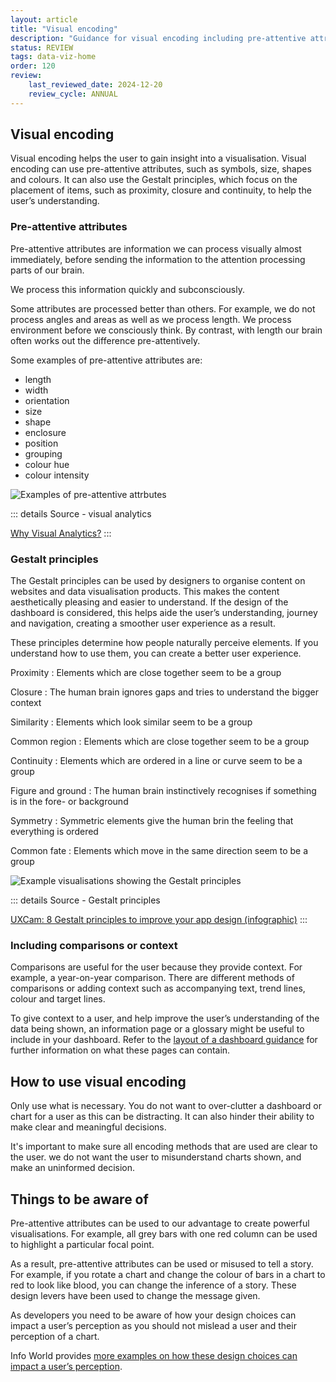 ```yaml
---
layout: article
title: "Visual encoding"
description: "Guidance for visual encoding including pre-attentive attributes and Gestalt principles"
status: REVIEW
tags: data-viz-home
order: 120
review:
    last_reviewed_date: 2024-12-20
    review_cycle: ANNUAL
---
```

## Visual encoding  
  
Visual encoding helps the user to gain insight into a visualisation. Visual encoding can use pre-attentive attributes, such as symbols, size, shapes and colours. It can also use the Gestalt principles, which focus on the placement of items, such as proximity, closure and continuity, to help the user’s understanding.  

### Pre-attentive attributes  
  
Pre-attentive attributes are information we can process visually almost immediately, before sending the information to the attention processing parts of our brain.  
  
We process this information quickly and subconsciously.  
  
Some attributes are processed better than others. For example, we do not process angles and areas as well as we process length. We process environment before we consciously think. By contrast, with length our brain often works out the difference pre-attentively.  
  
Some examples of pre-attentive attributes are:

- length
- width
- orientation
- size
- shape
- enclosure
- position
- grouping
- colour hue
- colour intensity  
  
![Examples of pre-attentive attrbutes](../images/pre-atten.png)  
  
::: details Source - visual analytics

[Why Visual Analytics?][encode 1]
:::  

### Gestalt principles  

The Gestalt principles can be used by designers to organise content on websites and data visualisation products. This makes the content aesthetically pleasing and easier to understand. If the design of the dashboard is considered, this helps aide the user’s understanding, journey and navigation, creating a smoother user experience as a result.   
  
These principles determine how people naturally perceive elements. If you understand how to use them, you can create a better user experience.  

Proximity
: Elements which are close together seem to be a group

Closure
: The human brain ignores gaps and tries to understand the bigger context

Similarity
: Elements which look similar seem to be a group

Common region
: Elements which are close together seem to be a group

Continuity
: Elements which are ordered in a line or curve seem to be a group

Figure and ground
: The human brain instinctively recognises if something is in the fore- or background

Symmetry
: Symmetric elements give the human brin the feeling that everything is ordered

Common fate
: Elements which move in the same direction seem to be a group  
  
![Example visualisations showing the Gestalt principles](../images/gestalt.png)  
  
::: details Source - Gestalt principles

[UXCam: 8 Gestalt principles to improve your app design (infographic)][encode 3]
:::  

### Including comparisons or context  
  
Comparisons are useful for the user because they provide context. For example, a year-on-year comparison. There are different methods of comparisons or adding context such as accompanying text, trend lines, colour and target lines.  
  
To give context to a user, and help improve the user’s understanding of the data being shown, an information page or a glossary might be useful to include in your dashboard. Refer to the [layout of a dashboard guidance](../../dashboard-layout/info-pages/) for further information on what these pages can contain.  

## How to use visual encoding  
  
Only use what is necessary. You do not want to over-clutter a dashboard or chart for a user as this can be distracting. It can also hinder their ability to make clear and meaningful decisions.  
  
It's important to make sure all encoding methods that are used are clear to the user. we do not want the user to misunderstand charts shown, and make an uninformed decision.  

## Things to be aware of  
  
Pre-attentive attributes can be used to our advantage to create powerful visualisations. For example, all grey bars with one red column can be used to highlight a particular focal point.  
  
As a result, pre-attentive attributes can be used or misused to tell a story. For example, if you rotate a chart and change the colour of bars in a chart to red to look like blood, you can change the inference of a story. These design levers have been used to change the message given.  
  
As developers you need to be aware of how your design choices can impact a user’s perception as you should not mislead a user and their perception of a chart.  

Info World provides [more examples on how these design choices can impact a user’s perception][encode 4].  

[encode 1]: https://help.tableau.com/current/blueprint/en-us/bp_why_visual_analytics.htm
[encode 2]: https://www.infoworld.com/article/3088166/why-how-to-lie-with-statistics-did-us-a-disservice.html
[encode 3]: https://uxcam.com/blog/8-gestalt-principles-design-infographic/
[encode 4]: https://www.infoworld.com/article/2246011/why-how-to-lie-with-statistics-did-us-a-disservice.html